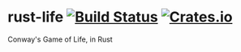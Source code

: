 rust-life [![Build Status](https://github.com/crazymykl/rust-life/actions/workflows/ci.yml/badge.svg)](https://github.com/crazymykl/rust-life/actions/workflows/ci.yml) [![Crates.io](https://img.shields.io/crates/v/rust-life.svg)](https://crates.io/crates/rust-life/)
=========

Conway's Game of Life, in Rust
